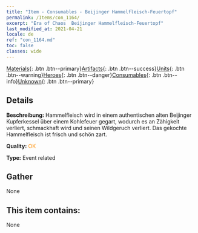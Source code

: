 ```yaml
---
title: "Item - Consumables - Beijinger Hammelfleisch-Feuertopf"
permalink: /Items/con_1164/
excerpt: "Era of Chaos  Beijinger Hammelfleisch-Feuertopf"
last_modified_at: 2021-04-21
locale: de
ref: "con_1164.md"
toc: false
classes: wide
---
```

 [Materials](/de/Items/){: .btn .btn--primary}[Artifacts](/de/Items/Artifacts/){: .btn .btn--success}[Units](/de/Items/Units/){: .btn .btn--warning}[Heroes](/de/Items/Heroes/){: .btn .btn--danger}[Consumables](/de/Items/Consumables/){: .btn .btn--info}[Unknown](/de/Items/Unknown/){: .btn .btn--primary}

## Details
 **Beschreibung:** Hammelfleisch wird in einem authentischen alten Beijinger Kupferkessel über einem Kohlefeuer gegart, wodurch es an Zähigkeit verliert, schmackhaft wird und seinen Wildgeruch verliert. Das gekochte Hammelfleisch ist frisch und schön zart.

 **Quality:** <span style="color: #FF8C00">OK</span>

 **Type:** Event related

## Gather

  None

## This item contains:

  None

